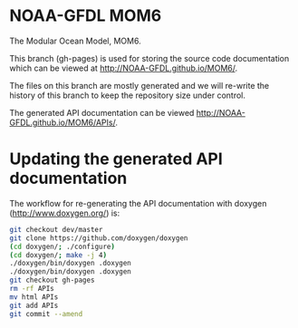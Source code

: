 NOAA-GFDL MOM6
==============

The Modular Ocean Model, MOM6.

This branch (gh-pages) is used for storing the source code documentation which can be viewed at http://NOAA-GFDL.github.io/MOM6/.

The files on this branch are mostly generated and we will re-write the history of this branch to keep the repository size under control.

The generated API documentation can be viewed http://NOAA-GFDL.github.io/MOM6/APIs/.

Updating the generated API documentation
========================================

The workflow for re-generating the API documentation with doxygen (http://www.doxygen.org/) is:
```bash
git checkout dev/master
git clone https://github.com/doxygen/doxygen
(cd doxygen/; ./configure)
(cd doxygen/; make -j 4)
./doxygen/bin/doxygen .doxygen
./doxygen/bin/doxygen .doxygen
git checkout gh-pages
rm -rf APIs
mv html APIs
git add APIs
git commit --amend
```
